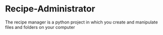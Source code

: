 # Recipe-Administrator

<p>The recipe manager is a python project in which you create and manipulate files and folders on your computer</p>
